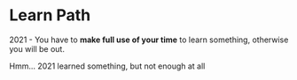 # Learn Path

2021 - You have to **make full use of your time** to learn something, otherwise you will be out. 

Hmm... 2021 learned something, but not enough at all

